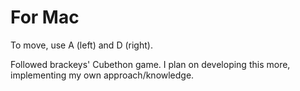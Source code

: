 # For Mac
To move, use A (left) and D (right).

Followed brackeys' Cubethon game. I plan on developing this more, implementing my own approach/knowledge.
